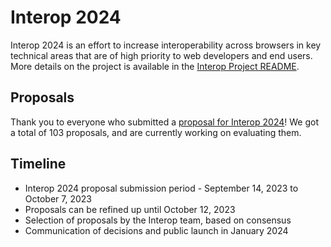 # Interop 2024

Interop 2024 is an effort to increase interoperability across browsers in key technical areas that are of high priority to web developers and end users. More details on the project is available in the [Interop Project README](https://github.com/web-platform-tests/interop/blob/main/README.md).

## Proposals

Thank you to everyone who submitted a [proposal for Interop 2024](https://github.com/orgs/web-platform-tests/projects/3)! We got a total of 103 proposals, and are currently working on evaluating them.

## Timeline

- Interop 2024 proposal submission period - September 14, 2023 to October 7, 2023
- Proposals can be refined up until October 12, 2023
- Selection of proposals by the Interop team, based on consensus
- Communication of decisions and public launch in January 2024
